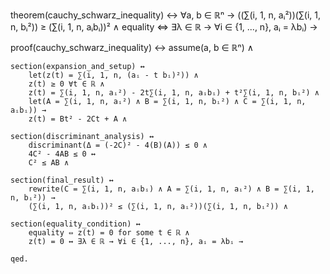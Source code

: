 theorem(cauchy_schwarz_inequality) ↔
    ∀a, b ∈ ℝⁿ →
    ((∑(i, 1, n, aᵢ²))(∑(i, 1, n, bᵢ²)) ≥ (∑(i, 1, n, aᵢbᵢ))² ∧
    equality ⇔ ∃λ ∈ ℝ → ∀i ∈ {1, ..., n}, aᵢ = λbᵢ) →

proof(cauchy_schwarz_inequality) ↔
    assume(a, b ∈ ℝⁿ) ∧

    section(expansion_and_setup) ↔
        let(z(t) = ∑(i, 1, n, (aᵢ - t bᵢ)²)) ∧
        z(t) ≥ 0 ∀t ∈ ℝ ∧
        z(t) = ∑(i, 1, n, aᵢ²) - 2t∑(i, 1, n, aᵢbᵢ) + t²∑(i, 1, n, bᵢ²) ∧
        let(A = ∑(i, 1, n, aᵢ²) ∧ B = ∑(i, 1, n, bᵢ²) ∧ C = ∑(i, 1, n, aᵢbᵢ)) →
        z(t) = Bt² - 2Ct + A ∧

    section(discriminant_analysis) ↔
        discriminant(Δ = (-2C)² - 4(B)(A)) ≤ 0 ∧
        4C² - 4AB ≤ 0 ↔
        C² ≤ AB ∧

    section(final_result) ↔
        rewrite(C = ∑(i, 1, n, aᵢbᵢ) ∧ A = ∑(i, 1, n, aᵢ²) ∧ B = ∑(i, 1, n, bᵢ²)) →
        (∑(i, 1, n, aᵢbᵢ))² ≤ (∑(i, 1, n, aᵢ²))(∑(i, 1, n, bᵢ²)) ∧

    section(equality_condition) ↔
        equality ⇔ z(t) = 0 for some t ∈ ℝ ∧
        z(t) = 0 ↔ ∃λ ∈ ℝ → ∀i ∈ {1, ..., n}, aᵢ = λbᵢ →

    qed.